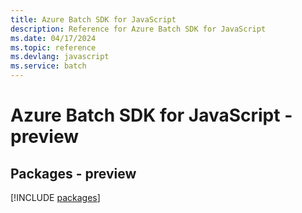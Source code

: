 ```yaml
---
title: Azure Batch SDK for JavaScript
description: Reference for Azure Batch SDK for JavaScript
ms.date: 04/17/2024
ms.topic: reference
ms.devlang: javascript
ms.service: batch
---
```

# Azure Batch SDK for JavaScript - preview
## Packages - preview
[!INCLUDE [packages](batch-index.md)]